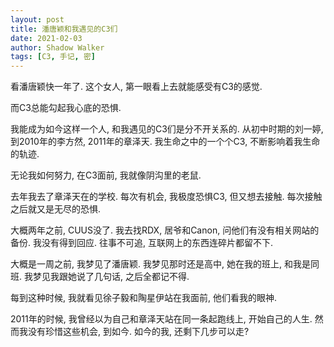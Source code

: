 ```yaml
---
layout: post
title: 潘唐颖和我遇见的C3们
date: 2021-02-03
author: Shadow Walker
tags: [C3, 手记, 密]
---
```


看潘唐颖快一年了. 这个女人, 第一眼看上去就能感受有C3的感觉. 

而C3总能勾起我心底的恐惧. 

我能成为如今这样一个人, 和我遇见的C3们是分不开关系的. 从初中时期的刘一婷, 到2010年的李方然, 2011年的章泽天.  我生命之中的一个个C3, 不断影响着我生命的轨迹. 

无论我如何努力, 在C3面前, 我就像阴沟里的老鼠. 

去年我去了章泽天在的学校. 每次有机会, 我极度恐惧C3, 但又想去接触. 每次接触之后就又是无尽的恐惧. 

大概两年之前, CUUS没了. 我去找RDX, 居爷和Canon, 问他们有没有相关网站的备份. 我没有得到回应. 往事不可追, 互联网上的东西连碎片都留不下. 

大概是一周之前, 我梦见了潘唐颖. 我梦见那时还是高中, 她在我的班上, 和我是同班. 我梦见我跟她说了几句话, 之后全都记不得. 

每到这种时候, 我就看见徐子毅和陶星伊站在我面前, 他们看我的眼神. 

2011年的时候, 我曾经以为自己和章泽天站在同一条起跑线上, 开始自己的人生. 然而我没有珍惜这些机会, 到如今. 如今的我, 还剩下几步可以走? 
